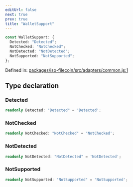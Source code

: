 ```yaml
---
editUrl: false
next: true
prev: true
title: "WalletSupport"
---
```


```ts
const WalletSupport: {
  Detected: "Detected";
  NotChecked: "NotChecked";
  NotDetected: "NotDetected";
  NotSupported: "NotSupported";
};
```

Defined in: [packages/iso-filecoin/src/adapters/common.js:1](https://github.com/hugomrdias/filecoin/blob/785c3411e0df74cabd3b2718e9d4a52c466ba914/packages/iso-filecoin/src/adapters/common.js#L1)

## Type declaration

### Detected

```ts
readonly Detected: "Detected" = 'Detected';
```

### NotChecked

```ts
readonly NotChecked: "NotChecked" = 'NotChecked';
```

### NotDetected

```ts
readonly NotDetected: "NotDetected" = 'NotDetected';
```

### NotSupported

```ts
readonly NotSupported: "NotSupported" = 'NotSupported';
```
